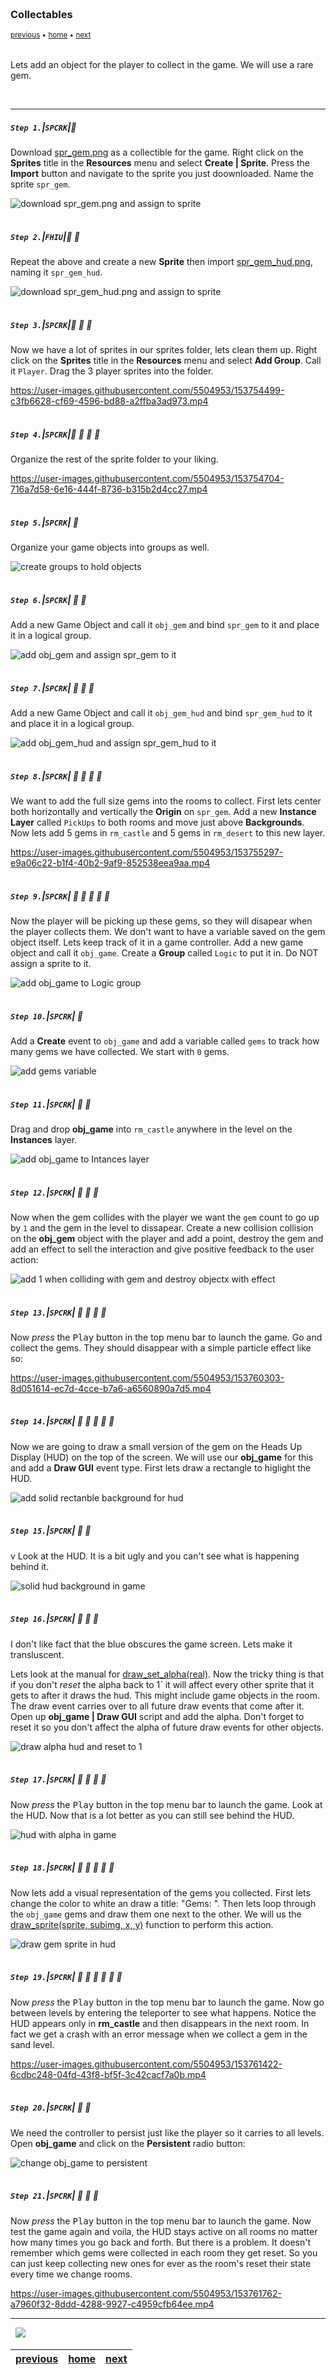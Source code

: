<img src="https://via.placeholder.com/1000x4/45D7CA/45D7CA" alt="drawing" height="4px"/>

### Collectables

<sub>[previous](../) • [home](../README.md#user-content-gms2-ue4-space-rocks) • [next](../)</sub>

<img src="https://via.placeholder.com/1000x4/45D7CA/45D7CA" alt="drawing" height="4px"/>

Lets add an object for the player to collect in the game.  We will use a rare gem.


<br>

---


##### `Step 1.`\|`SPCRK`|:small_blue_diamond:

Download [spr_gem.png](images/spr_gem.png) as a collectible for the game. Right click on the **Sprites** title in the **Resources** menu and select **Create | Sprite**.  Press the **Import** button and navigate to the sprite you just doownloaded. Name the sprite `spr_gem`.

![download spr_gem.png and assign to sprite](images/sprGem.png)

<img src="https://via.placeholder.com/500x2/45D7CA/45D7CA" alt="drawing" height="2px" alt = ""/>

##### `Step 2.`\|`FHIU`|:small_blue_diamond: :small_blue_diamond: 

Repeat the above and create a new **Sprite** then import [spr_gem_hud.png](images/spr_gem_hud.png), naming it `spr_gem_hud`.	

![download spr_gem_hud.png and assign to sprite](images/sprGemHud.png)

<img src="https://via.placeholder.com/500x2/45D7CA/45D7CA" alt="drawing" height="2px" alt = ""/>

##### `Step 3.`\|`SPCRK`|:small_blue_diamond: :small_blue_diamond: :small_blue_diamond:

Now we have a lot of sprites in our sprites folder, lets clean them up. Right click on the **Sprites** title in the **Resources** menu and select **Add Group**. Call it `Player`. Drag the 3 player sprites into the folder.

https://user-images.githubusercontent.com/5504953/153754499-c3fb6628-cf69-4596-bd88-a2ffba3ad973.mp4

<img src="https://via.placeholder.com/500x2/45D7CA/45D7CA" alt="drawing" height="2px" alt = ""/>

##### `Step 4.`\|`SPCRK`|:small_blue_diamond: :small_blue_diamond: :small_blue_diamond: :small_blue_diamond:

Organize the rest of the sprite folder to your liking.

https://user-images.githubusercontent.com/5504953/153754704-716a7d58-6e16-444f-8736-b315b2d4cc27.mp4

<img src="https://via.placeholder.com/500x2/45D7CA/45D7CA" alt="drawing" height="2px" alt = ""/>

##### `Step 5.`\|`SPCRK`| :small_orange_diamond:

Organize your game objects into groups as well.

![create groups to hold objects](images/organizeObjs.png)

<img src="https://via.placeholder.com/500x2/45D7CA/45D7CA" alt="drawing" height="2px" alt = ""/>

##### `Step 6.`\|`SPCRK`| :small_orange_diamond: :small_blue_diamond:

Add a new Game Object and call it `obj_gem` and bind `spr_gem` to it and place it in a logical group.

![add obj_gem and assign spr_gem to it](images/objGem.png)

<img src="https://via.placeholder.com/500x2/45D7CA/45D7CA" alt="drawing" height="2px" alt = ""/>

##### `Step 7.`\|`SPCRK`| :small_orange_diamond: :small_blue_diamond: :small_blue_diamond:

Add a new Game Object and call it `obj_gem_hud` and bind `spr_gem_hud` to it and place it in a logical group.

![add obj_gem_hud and assign spr_gem_hud to it](images/objGemHud.png)

<img src="https://via.placeholder.com/500x2/45D7CA/45D7CA" alt="drawing" height="2px" alt = ""/>

##### `Step 8.`\|`SPCRK`| :small_orange_diamond: :small_blue_diamond: :small_blue_diamond: :small_blue_diamond:

We want to add the full size gems into the rooms to collect.  First lets center both horizontally and vertically the **Origin** on `spr_gem`. Add a new **Instance Layer** called `PickUps` to both rooms and move just above **Backgrounds**. Now lets add 5 gems in `rm_castle` and 5 gems in `rm_desert` to this new layer.

https://user-images.githubusercontent.com/5504953/153755297-e9a06c22-b1f4-40b2-9af9-852538eea9aa.mp4

<img src="https://via.placeholder.com/500x2/45D7CA/45D7CA" alt="drawing" height="2px" alt = ""/>

##### `Step 9.`\|`SPCRK`| :small_orange_diamond: :small_blue_diamond: :small_blue_diamond: :small_blue_diamond: :small_blue_diamond:

Now the player will be picking up these gems, so they will disapear when the player collects them. We don't want to have a variable saved on the gem object itself. Lets keep track of it in a game controller. Add a new game object and call it `obj_game`. Create a **Group** called `Logic` to put it in.  Do NOT assign a sprite to it.

![add obj_game to Logic group](images/obj_game.png)

<img src="https://via.placeholder.com/500x2/45D7CA/45D7CA" alt="drawing" height="2px" alt = ""/>

##### `Step 10.`\|`SPCRK`| :large_blue_diamond:

Add a **Create** event to `obj_game` and add a variable called `gems` to track how many gems we have collected. We start with `0` gems.

![add gems variable](images/gems0.png)

<img src="https://via.placeholder.com/500x2/45D7CA/45D7CA" alt="drawing" height="2px" alt = ""/>

##### `Step 11.`\|`SPCRK`| :large_blue_diamond: :small_blue_diamond: 

Drag and drop **obj_game** into `rm_castle` anywhere in the level on the **Instances** layer.

![add obj_game to Intances layer](images/objGameInLevel.png)

<img src="https://via.placeholder.com/500x2/45D7CA/45D7CA" alt="drawing" height="2px" alt = ""/>


##### `Step 12.`\|`SPCRK`| :large_blue_diamond: :small_blue_diamond: :small_blue_diamond: 

Now when the gem collides with the player we want the `gem` count to go up by `1` and the gem in the level to dissapear. Create a new collision collision on the **obj_gem** object with the player and add a point, destroy the gem and add an effect to sell the interaction and give positive feedback to the user action:

![add 1 when colliding with gem and destroy objectx with effect](images/gemCollision.png)

<img src="https://via.placeholder.com/500x2/45D7CA/45D7CA" alt="drawing" height="2px" alt = ""/>

##### `Step 13.`\|`SPCRK`| :large_blue_diamond: :small_blue_diamond: :small_blue_diamond:  :small_blue_diamond: 

Now *press* the <kbd>Play</kbd> button in the top menu bar to launch the game. Go and collect the gems.  They should disappear with a simple particle effect like so:

https://user-images.githubusercontent.com/5504953/153760303-8d051614-ec7d-4cce-b7a6-a6560890a7d5.mp4

<img src="https://via.placeholder.com/500x2/45D7CA/45D7CA" alt="drawing" height="2px" alt = ""/>

##### `Step 14.`\|`SPCRK`| :large_blue_diamond: :small_blue_diamond: :small_blue_diamond: :small_blue_diamond:  :small_blue_diamond: 

Now we are going to draw a small version of the gem on the Heads Up Display (HUD) on the top of the screen. We will use our **obj_game** for this and add a **Draw GUI** event type. First lets draw a rectangle to higlight the HUD. 

![add solid rectanble background for hud](images/addHudBackground1.png)

<img src="https://via.placeholder.com/500x2/45D7CA/45D7CA" alt="drawing" height="2px" alt = ""/>

##### `Step 15.`\|`SPCRK`| :large_blue_diamond: :small_orange_diamond: 

v Look at the HUD.  It is a bit ugly and you can't see what is happening behind it.  

![solid hud background in game](images/solidMenu.png)


<img src="https://via.placeholder.com/500x2/45D7CA/45D7CA" alt="drawing" height="2px" alt = ""/>

##### `Step 16.`\|`SPCRK`| :large_blue_diamond: :small_orange_diamond:   :small_blue_diamond: 

I don't like fact that the blue obscures the game screen. Lets make it transluscent. 
		
Lets look at the manual for [draw_set_alpha(real)](https://docs.yoyogames.com/source/dadiospice/002_reference/drawing/colour%20and%20blending/draw_set_alpha.html). Now the tricky thing is that if you don't *reset* the alpha back to 1` it will affect every other sprite that it gets to after it draws the hud. This might include game objects in the room.  The draw event carries over to all future draw events that come after it.  Open up **obj_game | Draw GUI** script and add the alpha. Don't forget to reset it so you don't affect the alpha of future draw events for other objects.

![draw alpha hud and reset to 1](images/drawAlpha.png)

<img src="https://via.placeholder.com/500x2/45D7CA/45D7CA" alt="drawing" height="2px" alt = ""/>

##### `Step 17.`\|`SPCRK`| :large_blue_diamond: :small_orange_diamond: :small_blue_diamond: :small_blue_diamond:

Now *press* the <kbd>Play</kbd> button in the top menu bar to launch the game. Look at the HUD.  Now that is a lot better as you can still see behind the HUD.

![hud with alpha in game](images/alphaHud.png)

<img src="https://via.placeholder.com/500x2/45D7CA/45D7CA" alt="drawing" height="2px" alt = ""/>

##### `Step 18.`\|`SPCRK`| :large_blue_diamond: :small_orange_diamond: :small_blue_diamond: :small_blue_diamond: :small_blue_diamond:

Now lets add a visual representation of the gems you collected.  First lets change the color to white an draw a title: "Gems: ".  Then lets loop through the `obj_game` gems and draw them one next to the other.  We will us the [draw_sprite(sprite, subimg, x, y)](https://docs.yoyogames.com/source/dadiospice/002_reference/drawing/drawing%20sprites%20and%20backgrounds/draw_sprite.html) function to perform this action.

![draw gem sprite in hud](images/drawGemSprite.png)

<img src="https://via.placeholder.com/500x2/45D7CA/45D7CA" alt="drawing" height="2px" alt = ""/>

##### `Step 19.`\|`SPCRK`| :large_blue_diamond: :small_orange_diamond: :small_blue_diamond: :small_blue_diamond: :small_blue_diamond: :small_blue_diamond:

Now *press* the <kbd>Play</kbd> button in the top menu bar to launch the game. Now go between levels by entering the teleporter to see what happens. Notice the HUD appears only in **rm_castle** and then disappears in the next room. In fact we get a crash with an error message when we collect a gem in the sand level. 

https://user-images.githubusercontent.com/5504953/153761422-6cdbc248-04fd-43f8-bf5f-3c42cacf7a0b.mp4

<img src="https://via.placeholder.com/500x2/45D7CA/45D7CA" alt="drawing" height="2px" alt = ""/>

##### `Step 20.`\|`SPCRK`| :large_blue_diamond: :large_blue_diamond:

We need the controller to persist just like the player so it carries to all levels. Open **obj_game** and click on the **Persistent** radio button:

![change obj_game to persistent](images/persistentGame.png)

<img src="https://via.placeholder.com/500x2/45D7CA/45D7CA" alt="drawing" height="2px" alt = ""/>

##### `Step 21.`\|`SPCRK`| :large_blue_diamond: :large_blue_diamond: :small_blue_diamond:

Now *press* the <kbd>Play</kbd> button in the top menu bar to launch the game. Now test the game again and voila, the HUD stays active on all rooms no matter how many times you go back and forth. But there is a problem.  It doesn't remember which gems were collected in each room they get reset. So you can just keep collecting new ones for ever as the room's reset their state every time we change rooms.

https://user-images.githubusercontent.com/5504953/153761762-a7960f32-8ddd-4288-9927-c4959cfb64ee.mp4

___


<img src="https://via.placeholder.com/1000x4/dba81a/dba81a" alt="drawing" height="4px" alt = ""/>

<img src="https://via.placeholder.com/1000x100/45D7CA/000000/?text=Next Up - ADD NEXT PAGE">

<img src="https://via.placeholder.com/1000x4/dba81a/dba81a" alt="drawing" height="4px" alt = ""/>

| [previous](../)| [home](../README.md#user-content-gms2-ue4-space-rocks) | [next](../)|
|---|---|---|
